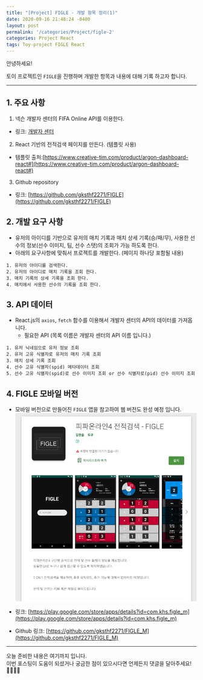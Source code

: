 ```yaml
---
title: "[Project] FIGLE - 개발 항목 정리(1)"
date: 2020-09-16 21:48:24 -0400
layout: post
permalink: '/categories/Project/figle-2'
categories: Project React
tags: Toy-project FIGLE React
---
```


안녕하세요!

토이 프로젝트인 `FIGLE`을 진행하며 개발한 항목과 내용에 대해 기록 하고자 합니다.
  
-----

## 1. 주요 사항
1. 넥슨 개발자 센터의 FIFA Online API를 이용한다.  
- 링크: [개발자 센터](https://developers.nexon.com/fifaonline4/apiList)

2. React 기반의 전적검색 페이지를 만든다. (템플릿 사용)  
- 템플릿 출처:[https://www.creative-tim.com/product/argon-dashboard-react#](https://www.creative-tim.com/product/argon-dashboard-react#)

3. Github repository  
- 링크: [https://github.com/gksthf2271/FIGLE](https://github.com/gksthf2271/FIGLE)


## 2. 개발 요구 사항
- 유저의 아이디를 기반으로 유저의 매치 기록과 매치 상세 기록(승/패/무), 사용한 선수의 정보(선수 이미지, 팀, 선수 스탯)의 조회가 가능 하도록 한다.  
- 아래의 요구사항에 맞춰서 프로젝트를 개발한다. (페이지 하나당 포함될 내용)
```
1. 유저의 아이디를 검색한다.
2. 유저의 아이디로 매치 기록을 조회 한다.
3. 매치 기록의 상세 기록을 조회 한다.
4. 매치에서 사용한 선수의 기록을 조회 한다.
```

## 3. API 데이터
- React.js의 `axios`, `fetch` 함수를 이용해서 개발자 센터의 API의 데이터를 가져옵니다.  
  - 필요한 API (목록 이름은 개발자 센터의 API 이름 입니다.)
```
1. 유저 닉네임으로 유저 정보 조회
2. 유저 고유 식별자로 유저의 매치 기록 조회
3. 매치 상세 기록 조회
4. 선수 고유 식별자(spid) 메타데이터 조회
5. 선수 고유 식별자(spid)로 선수 이미지 조회 or 선수 식별자로(pid) 선수 이미지 조회
```

## 4. FIGLE 모바일 버전
- 모바일 버전으로 만들어진 `FIGLE` 앱을 참고하여 웹 버전도 완성 예정 입니다.
![모바일 버전](/assets/images/figle/figle-mobile.png)

- 링크: [https://play.google.com/store/apps/details?id=com.khs.figle_m](https://play.google.com/store/apps/details?id=com.khs.figle_m)
- Github 링크: [https://github.com/gksthf2271/FIGLE_M](https://github.com/gksthf2271/FIGLE_M)


-----

오늘 준비한 내용은 여기까지 입니다.  
이번 포스팅이 도움이 되셨거나 궁금한 점이 있으시다면 언제든지 댓글을 달아주세요!👩🏻‍💻💕




